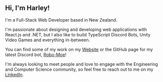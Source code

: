 ## Hi, I'm Harley!

I'm a Full-Stack Web Developer based in New Zealand.
  
I'm passionate about designing and developing web applications with React.js and .NET, but I also like to build TypeScript Discord Bots, Unity Video Games and everything in-between.  
  
You can find some of my work on my [Website](https://www.harleywelsby.dev/) or the GitHub page for my latest Discord bot, [Robo-Moe](https://github.com/harleywelsby/RoboMoe)!

I'm always looking to meet people and love to engage with the Engineering and Computer Science community, so feel free to reach out to me on my [LinkedIn](https://www.linkedin.com/in/harleywelsby/).
